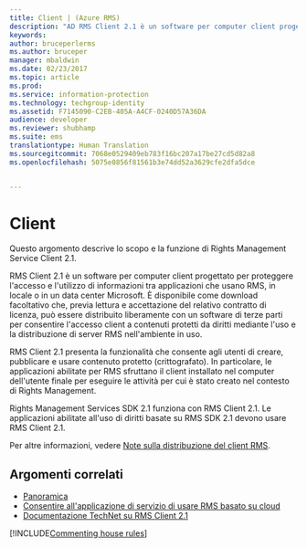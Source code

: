 ```yaml
---
title: Client | (Azure RMS)
description: "AD RMS Client 2.1 è un software per computer client progettato per proteggere l&quot;accesso alle informazioni e il relativo utilizzo"
keywords: 
author: bruceperlerms
ms.author: bruceper
manager: mbaldwin
ms.date: 02/23/2017
ms.topic: article
ms.prod: 
ms.service: information-protection
ms.technology: techgroup-identity
ms.assetid: F7145090-C2EB-405A-A4CF-0240D57A36DA
audience: developer
ms.reviewer: shubhamp
ms.suite: ems
translationtype: Human Translation
ms.sourcegitcommit: 7068e0529409eb783f16bc207a17be27cd5d82a8
ms.openlocfilehash: 5075e0856f81561b3e74dd52a3629cfe2dfa5dce


---
```


# <a name="client"></a>Client

Questo argomento descrive lo scopo e la funzione di Rights Management Service Client 2.1.

RMS Client 2.1 è un software per computer client progettato per proteggere l'accesso e l'utilizzo di informazioni tra applicazioni che usano RMS, in locale o in un data center Microsoft. È disponibile come download facoltativo che, previa lettura e accettazione del relativo contratto di licenza, può essere distribuito liberamente con un software di terze parti per consentire l'accesso client a contenuti protetti da diritti mediante l'uso e la distribuzione di server RMS nell'ambiente in uso.

RMS Client 2.1 presenta la funzionalità che consente agli utenti di creare, pubblicare e usare contenuto protetto (crittografato). In particolare, le applicazioni abilitate per RMS sfruttano il client installato nel computer dell'utente finale per eseguire le attività per cui è stato creato nel contesto di Rights Management.

Rights Management Services SDK 2.1 funziona con RMS Client 2.1. Le applicazioni abilitate all'uso di diritti basate su RMS SDK 2.1 devono usare RMS Client 2.1.

Per altre informazioni, vedere [Note sulla distribuzione del client RMS](https://TechNet.Microsoft.Com/library/jj159267(WS.10).aspx).

## <a name="related-topics"></a>Argomenti correlati

* [Panoramica](ad-rms-overview.md)
* [Consentire all'applicazione di servizio di usare RMS basato su cloud](how-to-use-file-api-with-aadrm-cloud.md)
* [Documentazione TechNet su RMS Client 2.1](https://TechNet.Microsoft.Com/en-us/library/jj159267(WS.10).aspx)

[!INCLUDE[Commenting house rules](../includes/houserules.md)]


<!--HONumber=Jan17_HO4-->


